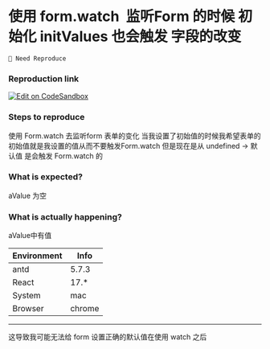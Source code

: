 # 使用 form.watch  监听Form 的时候 初始化 initValues 也会触发 字段的改变

`🤔 Need Reproduce`

### Reproduction link

[![Edit on CodeSandbox](https://codesandbox.io/static/img/play-codesandbox.svg)](https://codesandbox.io/p/github/codesandbox/codesandbox-template-vite-react/main?layout=%257B%2522sidebarPanel%2522%253A%2522EXPLORER%2522%252C%2522rootPanelGroup%2522%253A%257B%2522direction%2522%253A%2522horizontal%2522%252C%2522contentType%2522%253A%2522UNKNOWN%2522%252C%2522type%2522%253A%2522PANEL_GROUP%2522%252C%2522id%2522%253A%2522ROOT_LAYOUT%2522%252C%2522panels%2522%253A%255B%257B%2522type%2522%253A%2522PANEL_GROUP%2522%252C%2522contentType%2522%253A%2522UNKNOWN%2522%252C%2522direction%2522%253A%2522vertical%2522%252C%2522id%2522%253A%2522clkma36rm000h3b6m7v7eu7pm%2522%252C%2522sizes%2522%253A%255B70%252C30%255D%252C%2522panels%2522%253A%255B%257B%2522type%2522%253A%2522PANEL_GROUP%2522%252C%2522contentType%2522%253A%2522EDITOR%2522%252C%2522direction%2522%253A%2522horizontal%2522%252C%2522id%2522%253A%2522EDITOR%2522%252C%2522panels%2522%253A%255B%257B%2522type%2522%253A%2522PANEL%2522%252C%2522contentType%2522%253A%2522EDITOR%2522%252C%2522id%2522%253A%2522clkma36rl000c3b6m99zxe2pm%2522%257D%255D%252C%2522sizes%2522%253A%255B100%255D%257D%252C%257B%2522type%2522%253A%2522PANEL_GROUP%2522%252C%2522contentType%2522%253A%2522SHELLS%2522%252C%2522direction%2522%253A%2522horizontal%2522%252C%2522id%2522%253A%2522SHELLS%2522%252C%2522panels%2522%253A%255B%257B%2522type%2522%253A%2522PANEL%2522%252C%2522contentType%2522%253A%2522SHELLS%2522%252C%2522id%2522%253A%2522clkma36rl000e3b6mzg93n4bc%2522%257D%255D%252C%2522sizes%2522%253A%255B100%255D%257D%255D%257D%252C%257B%2522type%2522%253A%2522PANEL_GROUP%2522%252C%2522contentType%2522%253A%2522DEVTOOLS%2522%252C%2522direction%2522%253A%2522vertical%2522%252C%2522id%2522%253A%2522DEVTOOLS%2522%252C%2522panels%2522%253A%255B%257B%2522type%2522%253A%2522PANEL%2522%252C%2522contentType%2522%253A%2522DEVTOOLS%2522%252C%2522id%2522%253A%2522clkma36rm000g3b6mrl39zlsi%2522%257D%255D%252C%2522sizes%2522%253A%255B100%255D%257D%255D%252C%2522sizes%2522%253A%255B50%252C50%255D%257D%252C%2522tabbedPanels%2522%253A%257B%2522clkma36rl000c3b6m99zxe2pm%2522%253A%257B%2522id%2522%253A%2522clkma36rl000c3b6m99zxe2pm%2522%252C%2522activeTabId%2522%253A%2522clkma3glt00e73b6mkkqdszeh%2522%252C%2522tabs%2522%253A%255B%257B%2522id%2522%253A%2522clkma36rl000b3b6mxgfitznx%2522%252C%2522mode%2522%253A%2522permanent%2522%252C%2522type%2522%253A%2522FILE%2522%252C%2522filepath%2522%253A%2522%252FREADME.md%2522%257D%252C%257B%2522type%2522%253A%2522FILE%2522%252C%2522filepath%2522%253A%2522%252Fsrc%252FApp.tsx%2522%252C%2522id%2522%253A%2522clkma3glt00e73b6mkkqdszeh%2522%252C%2522mode%2522%253A%2522permanent%2522%252C%2522state%2522%253A%2522IDLE%2522%257D%252C%257B%2522type%2522%253A%2522FILE%2522%252C%2522filepath%2522%253A%2522%252Fpackage.json%2522%252C%2522id%2522%253A%2522clkma6vbk04f43b6m7y3shkw3%2522%252C%2522mode%2522%253A%2522permanent%2522%252C%2522state%2522%253A%2522IDLE%2522%257D%255D%257D%252C%2522clkma36rm000g3b6mrl39zlsi%2522%253A%257B%2522tabs%2522%253A%255B%257B%2522id%2522%253A%2522clkma36rm000f3b6mx5of5ftb%2522%252C%2522mode%2522%253A%2522permanent%2522%252C%2522type%2522%253A%2522TASK_PORT%2522%252C%2522taskId%2522%253A%2522yarn%2520dev%2522%252C%2522port%2522%253A5173%252C%2522path%2522%253A%2522%252F%2522%257D%255D%252C%2522id%2522%253A%2522clkma36rm000g3b6mrl39zlsi%2522%252C%2522activeTabId%2522%253A%2522clkma36rm000f3b6mx5of5ftb%2522%257D%252C%2522clkma36rl000e3b6mzg93n4bc%2522%253A%257B%2522id%2522%253A%2522clkma36rl000e3b6mzg93n4bc%2522%252C%2522activeTabId%2522%253A%2522clkmakh2207xr3b6ma3u8cyo8%2522%252C%2522tabs%2522%253A%255B%257B%2522id%2522%253A%2522clkma36rl000d3b6mjjhwwx1i%2522%252C%2522mode%2522%253A%2522permanent%2522%252C%2522type%2522%253A%2522TASK_LOG%2522%252C%2522taskId%2522%253A%2522yarn%2520dev%2522%257D%252C%257B%2522id%2522%253A%2522clkmakh2207xr3b6ma3u8cyo8%2522%252C%2522mode%2522%253A%2522permanent%2522%252C%2522type%2522%253A%2522TERMINAL%2522%252C%2522shellId%2522%253A%2522clkmakhdq002ehggf4sur2o9x%2522%257D%255D%257D%257D%252C%2522showDevtools%2522%253Atrue%252C%2522showShells%2522%253Atrue%252C%2522showSidebar%2522%253Atrue%252C%2522sidebarPanelSize%2522%253A15%257D)

### Steps to reproduce

使用 Form.watch 去监听form 表单的变化 当我设置了初始值的时候我希望表单的初始值就是我设置的值从而不要触发Form.watch
但是现在是从 undefined -> 默认值 是会触发 Form.watch 的

### What is expected?

aValue 为空

### What is actually happening?

aValue中有值

| Environment | Info   |
| ----------- | ------ |
| antd        | 5.7.3  |
| React       | 17.\*  |
| System      | mac    |
| Browser     | chrome |

---

这导致我可能无法给 form 设置正确的默认值在使用 watch 之后

<!-- generated by ant-design-issue-helper. DO NOT REMOVE -->
